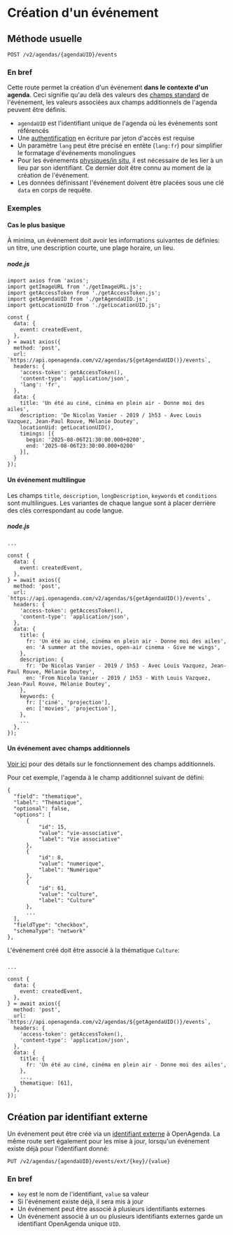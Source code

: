 # Création d'un événement

## Méthode usuelle[​](#méthode-usuelle "Lien direct vers Méthode usuelle")

```
POST /v2/agendas/{agendaUID}/events
```

### En bref[​](#en-bref "Lien direct vers En bref")

Cette route permet la création d'un événement **dans le contexte d'un agenda**. Ceci signifie qu'au delà des valeurs des [champs standard](/evenements/structure.md#champs-standards) de l'événement, les valeurs associées aux champs additionnels de l'agenda peuvent être définis.

* `agendaUID` est l'identifiant unique de l'agenda où les événements sont référencés
* Une [authentification](/authentification.md) en écriture par jeton d'accès est requise
* Un paramètre `lang` peut être précisé en entête (`lang:fr`) pour simplifier le formatage d'événements monolingues
* Pour les événements [physiques/in situ](/evenements/structure.md#mode-de-participation), il est nécessaire de les lier à un lieu par son identifiant. Ce dernier doit être connu au moment de la création de l'événement.
* Les données définissant l'événement doivent être placées sous une clé `data` en corps de requête.

### Exemples[​](#exemples "Lien direct vers Exemples")

#### Cas le plus basique[​](#cas-le-plus-basique "Lien direct vers Cas le plus basique")

À minima, un événement doit avoir les informations suivantes de définies: un titre, une description courte, une plage horaire, un lieu.

##### node.js[​](#nodejs "Lien direct vers node.js")

```
import axios from 'axios';
import getImageURL from './getImageURL.js';
import getAccessToken from './getAccessToken.js';
import getAgendaUID from './getAgendaUID.js';
import getLocationUID from './getLocationUID.js';

const {
  data: {
    event: createdEvent,
  },
} = await axios({
  method: 'post',
  url: `https://api.openagenda.com/v2/agendas/${getAgendaUID()}/events`,
  headers: {
    'access-token': getAccessToken(),
    'content-type': 'application/json',
    'lang': 'fr',
  },
  data: {
    title: 'Un été au ciné, cinéma en plein air - Donne moi des ailes',
    description: 'De Nicolas Vanier - 2019 / 1h53 - Avec Louis Vazquez, Jean-Paul Rouve, Mélanie Doutey',
    locationUid: getLocationUID(),
    timings: [{
      begin: '2025-08-06T21:30:00.000+0200',
      end: '2025-08-06T23:30:00.000+0200'
    }],
  }
});
```

#### Un événement multilingue[​](#un-événement-multilingue "Lien direct vers Un événement multilingue")

Les champs `title`, `description`, `longDescription`, `keywords` et `conditions` sont multilingues. Les variantes de chaque langue sont à placer derrière des clés correspondant au code langue.

##### node.js[​](#nodejs-1 "Lien direct vers node.js")

```
...

const {
  data: {
    event: createdEvent,
  },
} = await axios({
  method: 'post',
  url: `https://api.openagenda.com/v2/agendas/${getAgendaUID()}/events`,
  headers: {
    'access-token': getAccessToken(),
    'content-type': 'application/json',
  },
  data: {
    title: {
      fr: 'Un été au ciné, cinéma en plein air - Donne moi des ailes',
      en: 'A summer at the movies, open-air cinema - Give me wings',
    },
    description: {
      fr: 'De Nicolas Vanier - 2019 / 1h53 - Avec Louis Vazquez, Jean-Paul Rouve, Mélanie Doutey',
      en: 'From Nicola Vanier - 2019 / 1h53 - With Louis Vazquez, Jean-Paul Rouve, Mélanie Doutey',
    },
    keywords: {
      fr: ['ciné', 'projection'],
      en: ['movies', 'projection'],
    },
    ...
  },
});
```

#### Un événement avec champs additionnels[​](#un-événement-avec-champs-additionnels "Lien direct vers Un événement avec champs additionnels")

[Voir ici](/agendas/schemas.md) pour des détails sur le fonctionnement des champs additionnels.

Pour cet exemple, l'agenda à le champ additionnel suivant de défini:

```
{
  "field": "thematique",
  "label": "Thématique",
  "optional": false,
  "options": [
      {
          "id": 15,
          "value": "vie-associative",
          "label": "Vie associative"
      },
      {
          "id": 8,
          "value": "numerique",
          "label": "Numérique"
      },
      {
          "id": 61,
          "value": "culture",
          "label": "Culture"
      },
      ...
  ],
  "fieldType": "checkbox",
  "schemaType": "network"
},
```

L'événement créé doit être associé à la thématique `Culture`:

#####

```
...

const {
  data: {
    event: createdEvent,
  },
} = await axios({
  method: 'post',
  url: `https://api.openagenda.com/v2/agendas/${getAgendaUID()}/events`,
  headers: {
    'access-token': getAccessToken(),
    'content-type': 'application/json',
  },
  data: {
    title: {
      fr: 'Un été au ciné, cinéma en plein air - Donne moi des ailes',
    },
    ...,
    thematique: [61],
  },
});
```

## Création par identifiant externe[​](#création-par-identifiant-externe "Lien direct vers Création par identifiant externe")

Un événement peut être créé via un [identifiant externe](/evenements/structure.md#identifiants-externes) à OpenAgenda. La même route sert également pour les mise à jour, lorsqu'un événement existe déjà pour l'identifiant donné:

```
PUT /v2/agendas/{agendaUID}/events/ext/{key}/{value}
```

### En bref[​](#en-bref-1 "Lien direct vers En bref")

* `key` est le nom de l'identifiant, `value` sa valeur
* Si l'événement existe déjà, il sera mis à jour
* Un événement peut être associé à plusieurs identifiants externes
* Un événement associé à un ou plusieurs identifiants externes garde un identifiant OpenAgenda unique `UID`.
